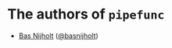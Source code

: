 # The authors of `pipefunc`

- [Bas Nijholt](http://nijho.lt) ([@basnijholt](https://github.com/basnijholt))
